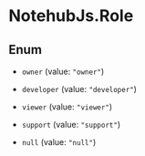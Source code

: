 # NotehubJs.Role

## Enum

- `owner` (value: `"owner"`)

- `developer` (value: `"developer"`)

- `viewer` (value: `"viewer"`)

- `support` (value: `"support"`)

- `null` (value: `"null"`)
